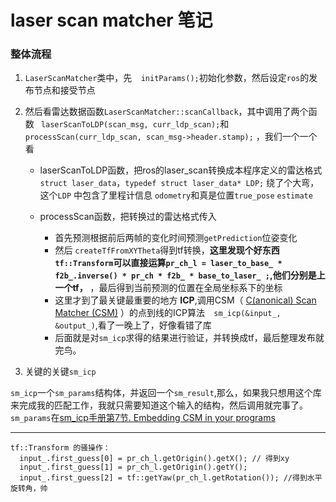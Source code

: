 # laser scan matcher 笔记
### 整体流程
1. `LaserScanMatcher`类中，先`  initParams();`初始化参数，然后设定`ros`的发布节点和接受节点
2. 然后看雷达数据函数`LaserScanMatcher::scanCallback`，其中调用了两个函数
` laserScanToLDP(scan_msg, curr_ldp_scan);`和` processScan(curr_ldp_scan, scan_msg->header.stamp);`
，我们一个一个看  

	- laserScanToLDP函数，把ros的laser_scan转换成本程序定义的雷达格式`struct laser_data`，`typedef struct laser_data* LDP;` 绕了个大弯，这个`LDP` 中包含了里程计信息 `odometry`和真是位置`true_pose` `estimate`

	- processScan函数，把转换过的雷达格式传入
		- 首先预测根据前后两帧的变化时间预测`getPrediction`位姿变化
		- 然后 `createTfFromXYTheta`得到tf转换，**这里发现个好东西`tf::Transform`可以直接运算`pr_ch_l = laser_to_base_ * f2b_.inverse() * pr_ch * f2b_ * base_to_laser_ ;`,他们分别是上一个tf，** ，最后得到当前预测的位置在全局坐标系下的坐标
		- 这里才到了最关键最重要的地方 **ICP**,调用CSM（ [C(anonical) Scan Matcher (CSM)](https://censi.science/software/csm/) ）的点到线的ICP算法`  sm_icp(&input_, &output_)`,看了一晚上了，好像看错了库
		- 后面就是对`sm_icp`求得的结果进行验证，并转换成tf，最后整理发布就完鸟。

3. 关键的关键`sm_icp`

`sm_icp`一个`sm_params`结构体，并返回一个`sm_result`,那么，如果我只想用这个库来完成我的匹配工作，我就只需要知道这个输入的结构，然后调用就完事了。
`sm_params`在[sm_icp手册第7节. Embedding CSM in your programs](https://github.com/AndreaCensi/csm/blob/master/csm_manual.pdf)


		
	
	
---	
```
tf::Transform 的骚操作：
  input_.first_guess[0] = pr_ch_l.getOrigin().getX(); // 得到xy
  input_.first_guess[1] = pr_ch_l.getOrigin().getY();
  input_.first_guess[2] = tf::getYaw(pr_ch_l.getRotation()); //得到水平旋转角，帅
```
	
	
